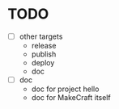 # TODO

- [ ] other targets
  - release
  - publish
  - deploy
  - doc
- [ ] doc
  - doc for project hello
  - doc for MakeCraft itself
